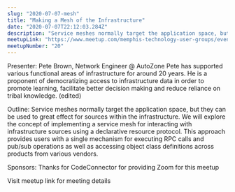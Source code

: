 ```yaml
---
slug: "2020-07-07-mesh"
title: "Making a Mesh of the Infrastructure"
date: "2020-07-07T22:12:03.284Z"
description: "Service meshes normally target the application space, but they can be used to great effect for sources within the infrastructure. We will explore the concept of implementing a service mesh for interacting with infrastructure sources using a declarative resource protocol."
meetupLink: "https://www.meetup.com/memphis-technology-user-groups/events/wvmklrybckbkb/"
meetupNumber: "20"
---
```


Presenter: Pete Brown, Network Engineer @ AutoZone
Pete has supported various functional areas of infrastructure for around 20 years. He is a proponent of democratizing access to infrastructure data in order to promote learning, facilitate better decision making and reduce reliance on tribal knowledge. (edited)

Outline:
Service meshes normally target the application space, but they can be used to great effect for sources within the infrastructure. We will explore the concept of implementing a service mesh for interacting with infrastructure sources using a declarative resource protocol. This approach provides users with a single mechanism for executing RPC calls and pub/sub operations as well as accessing object class definitions across products from various vendors.

Sponsors:
Thanks for CodeConnector for providing Zoom for this meetup

Visit meetup link for meeting details